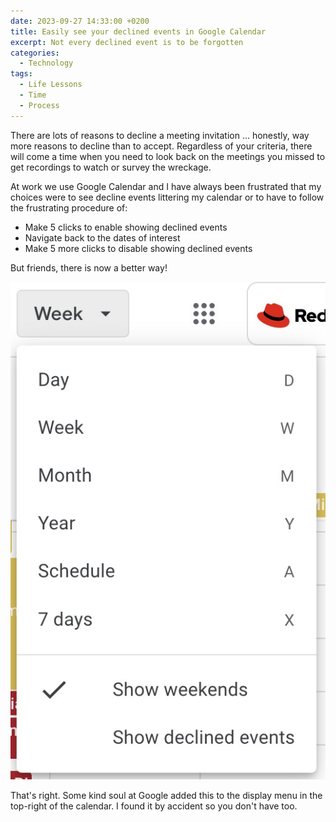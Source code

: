 ```yaml
---
date: 2023-09-27 14:33:00 +0200
title: Easily see your declined events in Google Calendar
excerpt: Not every declined event is to be forgotten
categories:
  - Technology
tags:
  - Life Lessons
  - Time
  - Process
---
```

There are lots of reasons to decline a meeting invitation ... honestly, way more reasons to decline than to accept.  Regardless of your criteria, there will come a time when you need to look back on the meetings you missed to get recordings to watch or survey the wreckage.

At work we use Google Calendar and I have always been frustrated that my choices were to see decline events littering my calendar or to have to follow the frustrating procedure of:
- Make 5 clicks to enable showing declined events
- Navigate back to the dates of interest
- Make 5 more clicks to disable showing declined events

But friends, there is now a better way!

![Google Calendar menu to show declined events](/img/2023/show-declined-events.png)

That's right.  Some kind soul at Google added this to the display menu in the top-right of the calendar.  I found it by accident so you don't have too.
